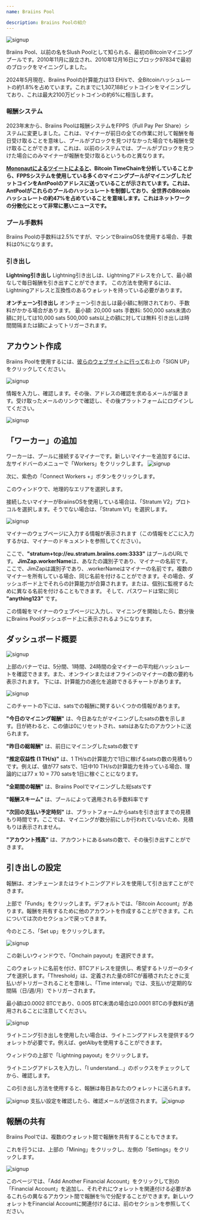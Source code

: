 ```yaml
---
name: Braiins Pool

description: Braiins Poolの紹介
---
```


![signup](assets/cover.webp)

Braiins Pool、以前の名をSlush Poolとして知られる、最初のBitcoinマイニングプールです。2010年11月に設立され、2010年12月16日にブロック97834で最初のブロックをマイニングしました。

2024年5月現在、Braiins Poolの計算能力は13 EH/sで、全Bitcoinハッシュレートの約1.8%を占めています。これまでに1,307,188ビットコインをマイニングしており、これは最大2100万ビットコインの約6%に相当します。

### 報酬システム

2023年末から、Braiins Poolは報酬システムをFPPS（Full Pay Per Share）システムに変更しました。これは、マイナーが前日の全ての作業に対して報酬を毎日受け取ることを意味し、プールがブロックを見つけなかった場合でも報酬を受け取ることができます。これは、以前のシステムでは、プールがブロックを見つけた場合にのみマイナーが報酬を受け取るというものと異なります。

**[Mononautによるツイートによると](https://x.com/mononautical/status/1777686545715089605)、Bitcoin TimeChainを分析していることから、FPPSシステムを使用している多くのマイニングプールがマイニングしたビットコインをAntPoolのアドレスに送っていることが示されています。これは、AntPoolがこれらのプールのハッシュレートを制御しており、全世界のBitcoinハッシュレートの約47%を占めていることを意味します。これはネットワークの分散化にとって非常に悪いニュースです。**

### プール手数料

Braiins Poolの手数料は2.5%ですが、マシンでBraiinsOSを使用する場合、手数料は0%になります。

### 引き出し

**Lightning引き出し**
Lightning引き出しは、Lightningアドレスを介して、最小額なしで毎日報酬を引き出すことができます。
この方法を使用するには、Lightningアドレスと互換性のあるウォレットを持っている必要があります。

**オンチェーン引き出し**
オンチェーン引き出しは最小額に制限されており、手数料がかかる場合があります。
最小額: 20,000 sats
手数料: 500,000 sats未満の額に対しては10,000 sats
500,000 sats以上の額に対しては無料
引き出しは時間間隔または額によってトリガーされます。

## アカウント作成

Braiins Poolを使用するには、[彼らのウェブサイトに行って](https://braiins.com/pool)右上の「SIGN UP」をクリックしてください。

![signup](assets/3.webp)

情報を入力し、確認します。その後、アドレスの確認を求めるメールが届きます。受け取ったメールのリンクで確認し、その後プラットフォームにログインしてください。

![signup](assets/4.webp)

## 「ワーカー」の追加
ワーカーは、プールに接続するマイナーです。新しいマイナーを追加するには、左サイドバーのメニューで「Workers」をクリックします。
![signup](assets/7.webp)

次に、紫色の「Connect Workers +」ボタンをクリックします。

このウィンドウで、地理的なエリアを選択します。

接続したいマイナーがBraiinsOSを使用している場合は、「Stratum V2」プロトコルを選択します。そうでない場合は、「Stratum V1」を選択します。

![signup](assets/8.webp)

マイナーのウェブページに入力する情報が表示されます（この情報をどこに入力するかは、マイナーのドキュメントを参照してください）。

ここで、**"stratum+tcp://eu.stratum.braiins.com:3333"** はプールのURLです。
**JimZap.workerName**は、あなたの識別子であり、マイナーの名前です。ここで、JimZapは識別子であり、.workerNameはマイナーの名前です。複数のマイナーを所有している場合、同じ名前を付けることができます。その場合、ダッシュボード上でそれらの計算能力が合算されます。または、個別に監視するために異なる名前を付けることもできます。
そして、パスワードは常に同じ **"anything123"** です。

この情報をマイナーのウェブページに入力し、マイニングを開始したら、数分後にBraiins Poolダッシュボード上に表示されるようになります。

## ダッシュボード概要

![signup](assets/9.webp)

上部のバナーでは、5分間、1時間、24時間の全マイナーの平均総ハッシュレートを確認できます。また、オンラインまたはオフラインのマイナーの数の要約も表示されます。
下には、計算能力の進化を追跡できるチャートがあります。

![signup](assets/10.webp)

このチャートの下には、satsでの報酬に関するいくつかの情報があります。

**"今日のマイニング報酬"** は、今日あなたがマイニングしたsatsの数を示します。日が終わると、この値は0にリセットされ、satsはあなたのアカウントに送られます。

**"昨日の総報酬"** は、前日にマイニングしたsatsの数です

**"推定収益性 (1 TH/s)"** は、1 TH/sの計算能力で1日に稼げるsatsの数の見積もりです。例えば、値が77 satsで、1日中10 TH/sの計算能力を持っている場合、理論的には77 x 10 = 770 satsを1日に稼ぐことになります。

**"全期間の報酬"** は、Braiins Poolでマイニングした総satsです

**"報酬スキーム"** は、プールによって適用される手数料率です

**"次回の支払い予定時刻"** は、プラットフォームからsatsを引き出すまでの見積もり時間です。ここでは、マイニングが数分前にしか行われていないため、見積もりは表示されません。

**"アカウント残高"** は、アカウントにあるsatsの数で、その後引き出すことができます。
## 引き出しの設定
報酬は、オンチェーンまたはライトニングアドレスを使用して引き出すことができます。

上部で「Funds」をクリックします。デフォルトでは、「Bitcoin Account」があります。報酬を共有するために他のアカウントを作成することができます。これについては次のセクションで戻ってきます。

今のところ、「Set up」をクリックします。

![signup](assets/17.webp)

この新しいウィンドウで、「Onchain payout」を選択できます。

このウォレットに名前を付け、BTCアドレスを提供し、希望するトリガーのタイプを選択します。「Threshold」は、定義された量のBTCが蓄積されたときに支払いがトリガーされることを意味し、「Time interval」では、支払いが定期的な間隔（日/週/月）でトリガーされます。

最小額は0.0002 BTCであり、0.005 BTC未満の場合は0.0001 BTCの手数料が適用されることに注意してください。

![signup](assets/18.webp)

ライトニング引き出しを使用したい場合は、ライトニングアドレスを提供するウォレットが必要です。例えば、getAlbyを使用することができます。

ウィンドウの上部で「Lightning payout」をクリックします。

ライトニングアドレスを入力し、「I understand...」のボックスをチェックしてから、確認します。

この引き出し方法を使用すると、報酬は毎日あなたのウォレットに送られます。

![signup](assets/14.webp)
支払い設定を確認したら、確認メールが送信されます。
![signup](assets/15.webp)

## 報酬の共有

Braiins Poolでは、複数のウォレット間で報酬を共有することもできます。

これを行うには、上部の「Mining」をクリックし、左側の「Settings」をクリックします。

![signup](assets/19.webp)

このページでは、「Add Another Financial Account」をクリックして別の「Financial Account」を追加し、それぞれにウォレットを関連付ける必要があるこれらの異なるアカウント間で報酬を％で分配することができます。新しいウォレットをFinancial Accountに関連付けるには、前のセクションを参照してください。